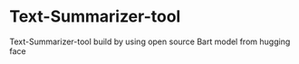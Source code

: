 # Text-Summarizer-tool
Text-Summarizer-tool build by using open source Bart model from hugging face

